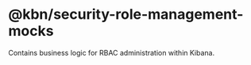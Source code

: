# @kbn/security-role-management-mocks

Contains business logic for RBAC administration within Kibana.
